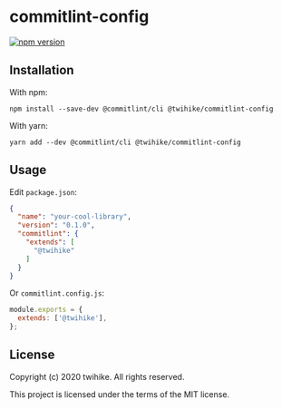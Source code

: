 # commitlint-config

[![npm version](https://badge.fury.io/js/%40twihike%2Fcommitlint-config.svg)](https://badge.fury.io/js/%40twihike%2Fcommitlint-config)

## Installation

With npm:

```shell
npm install --save-dev @commitlint/cli @twihike/commitlint-config
```

With yarn:

```shell
yarn add --dev @commitlint/cli @twihike/commitlint-config
```

## Usage

Edit `package.json`:

```json
{
  "name": "your-cool-library",
  "version": "0.1.0",
  "commitlint": {
    "extends": [
      "@twihike"
    ]
  }
}
```

Or `commitlint.config.js`:

```javascript
module.exports = {
  extends: ['@twihike'],
};
```

## License

Copyright (c) 2020 twihike. All rights reserved.

This project is licensed under the terms of the MIT license.
